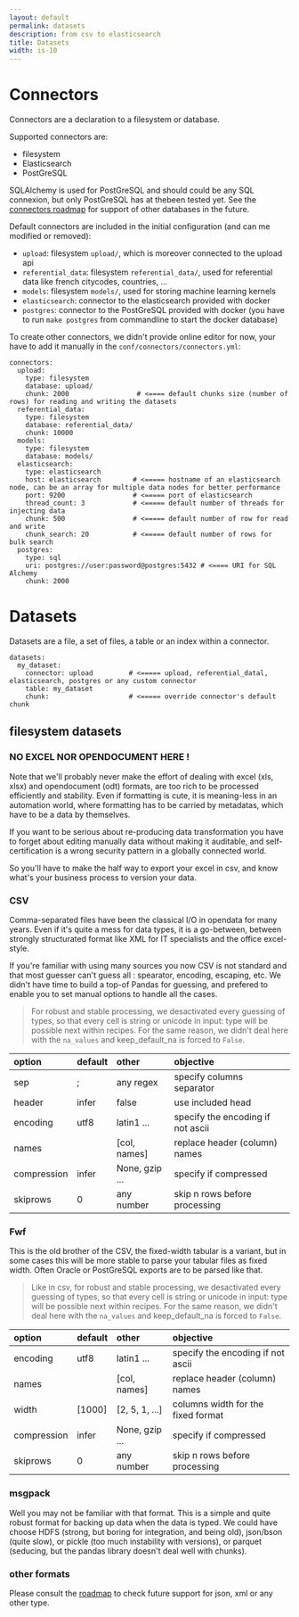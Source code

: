 ```yaml
---
layout: default
permalink: datasets
description: from csv to elasticsearch
title: Datasets
width: is-10
---
```


# Connectors
Connectors are a declaration to a filesystem or database.

Supported connectors are:
- filesystem
- Elasticsearch
- PostGreSQL

SQLAlchemy is used for PostGreSQL and should could be any SQL connexion, but only PostGreSQL has at thebeen tested yet. 
See the [connectors roadmap](/roadmap#connectors) for support of other databases in the future.

Default connectors are included in the initial configuration (and can me modified or removed):
- `upload`: filesystem `upload/`, which is moreover connected to the upload api
- `referential_data`: filesystem `referential_data/`, used for referential data like french citycodes, countries, ...
- `models`: filesystem `models/`, used for storing machine learning kernels
- `elasticsearch`: connector to the elasticsearch provided with docker
- `postgres`: connector to the PostGreSQL provided with docker (you have to run `make postgres` from commandline to start the docker database)

To create other connectors, we didn't provide online editor for now, your have to add it manually in the `conf/connectors/connectors.yml`:
```
connectors:
  upload:
    type: filesystem
    database: upload/
    chunk: 2000                 # <==== default chunks size (number of rows) for reading and writing the datasets 
  referential_data:
    type: filesystem
    database: referential_data/
    chunk: 10000
  models:
    type: filesystem
    database: models/
  elasticsearch:
    type: elasticsearch
    host: elasticsearch        # <===== hostname of an elasticsearch node, can be an array for multiple data nodes for better performance
    port: 9200                 # <===== port of elasticsearch
    thread_count: 3            # <===== default number of threads for injecting data
    chunk: 500                 # <===== default number of row for read and write
    chunk_search: 20           # <===== default number of rows for bulk search
  postgres:
    type: sql    
    uri: postgres://user:password@postgres:5432 # <==== URI for SQL Alchemy 
    chunk: 2000
```


# Datasets
Datasets are a file, a set of files, a table or an index within a connector.
```
datasets:
  my_dataset:
    connector: upload         # <===== upload, referential_datal, elasticsearch, postgres or any custom connector
    table: my_dataset
    chunk:                    # <===== override connector's default chunk
```



## filesystem datasets

### NO EXCEL NOR OPENDOCUMENT HERE ! 
Note that we'll probably never make the effort of dealing with excel (xls, xlsx) and opendocument (odt) formats, are too rich to be processed efficiently and stability. Even if formatting is cute, it is meaning-less in an automation world, where formatting has to be carried by metadatas, which have to be a data by themselves.

If you want to be serious about re-producing data transformation you have to forget about editing manually data without making it auditable, and self-certification is a wrong security pattern in a globally connected world.

So you'll have to make the half way to export your excel in csv, and know what's your business process to version your data. 

### CSV
Comma-separated files have been the classical I/O in opendata for many years. Even if it's quite a mess for data types, it is a go-between, between strongly structurated format like XML for IT specialists and the office excel-style.

If you're familiar with using many sources you now CSV is not standard and that most guesser can't guess all : spearator, encoding, escaping, etc. We didn't have time to build a top-of Pandas for guessing, and prefered to enable you to set manual options to handle all the cases.
>For robust and stable processing, we desactivated every guessing of types, so that every cell is string or unicode in input: type will be possible next within recipes. For the same reason, we didn't deal here with the `na_values` and keep_default_na is forced to `False`.

| option     |  default   |  other        |  objective                          |
|:-----------|:-----------|:--------------|:------------------------------------|
| sep        | ;          | any regex     | specify columns separator           |
| header     | infer      |false          | use included head                   |
| encoding   | utf8       | latin1 ...    | specify the encoding if not ascii   |
| names      |            |[col, names]   | replace header (column) names       |
| compression| infer      | None, gzip ...| specify if compressed               |
| skiprows   | 0          | any number    | skip n rows before processing       |

### Fwf
This is the old brother of the CSV, the fixed-width tabular is a variant, but in some cases this will be more stable to parse your tabular files as fixed width. Often Oracle or PostGreSQL exports are to be parsed like that.
> Like in csv, for robust and stable processing, we desactivated every guessing of types, so that every cell is string or unicode in input: type will be possible next within recipes. For the same reason, we didn't deal here with the `na_values` and keep_default_na is forced to `False`.


| option     |  default   |  other        |  objective                          |
|:-----------|:-----------|:--------------|:------------------------------------|
| encoding   | utf8       | latin1 ...    | specify the encoding if not ascii   |
| names      |            |[col, names]   | replace header (column) names       |
| width      | [1000]     |[2, 5, 1, ...] | columns width for the fixed format  |
| compression| infer      | None, gzip ...| specify if compressed               |
| skiprows   | 0          | any number    | skip n rows before processing       |

### msgpack
Well you may not be familiar with that format. This is a simple and quite robust format for backing up data when the data is typed. We could have choose HDFS (strong, but boring for integration, and being old), json/bson (quite slow), or pickle (too much instability with versions), or parquet (seducing, but the pandas library doesn't deal well with chunks).

### other formats
Please consult the [roadmap](/roadmap#files) to check future support for json, xml or any other type.




